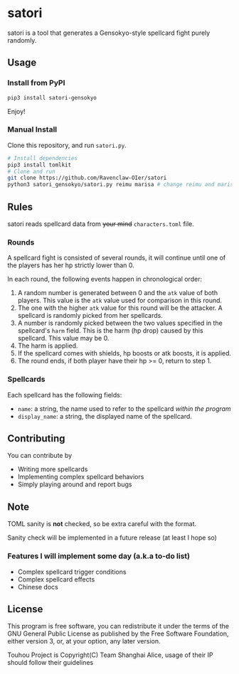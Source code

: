 # satori

satori is a tool that generates a Gensokyo-style spellcard fight purely randomly.

## Usage

### Install from PyPI

```bash
pip3 install satori-gensokyo
```

Enjoy!

### Manual Install
Clone this repository, and run `satori.py`.

```bash
# Install dependencies
pip3 install tomlkit
# Clone and run
git clone https://github.com/Ravenclaw-OIer/satori
python3 satori_gensokyo/satori.py reimu marisa # change reimu and marisa to whoever you want
```


## Rules
satori reads spellcard data from ~~your mind~~ `characters.toml` file.


### Rounds

A spellcard fight is consisted of several rounds, it will continue until one of the players has her hp strictly lower than 0.

In each round, the following events happen in chronological order:

1. A random number is generated between 0 and the `atk` value of both players. This value is the `atk` value used for comparison in this round.
2. The one with the higher `atk` value for this round will be the attacker. A spellcard is randomly picked from her spellcards.
3. A number is randomly picked between the two values specified in the spellcard's `harm` field. This is the harm (hp drop) caused by this spellcard. This value may be 0.
4. The harm is applied.
5. If the spellcard comes with shields, hp boosts or atk boosts, it is applied. 
6. The round ends, if both player have their hp >= 0, return to step 1.

### Spellcards

Each spellcard has the following fields:

+ `name`: a string, the name used to refer to the spellcard *within the program*
+ `display_name`: a string, the displayed name of the spellcard.


## Contributing

You can contribute by

- Writing more spellcards
- Implementing complex spellcard behaviors
- Simply playing around and report bugs

## Note
TOML sanity is **not** checked, so be extra careful with the format.

Sanity check will be implemented in a future release (at least I hope so)

### Features I will implement some day (a.k.a to-do list)

- Complex spellcard trigger conditions
- Complex spellcard effects
- Chinese docs

## License

This program is free software, you can redistribute it under the terms of the GNU General Public License as published by the Free Software Foundation, either version 3, or, at your option, any later version.

Touhou Project is Copyright(C) Team Shanghai Alice, usage of their IP should follow their guidelines